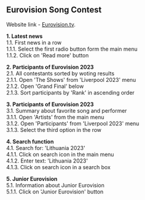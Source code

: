 ## Eurovision Song Contest <br>

Website link - [Eurovision.tv](https://eurovision.tv). <br>

**1. Latest news** <br>
    1.1. First news in a row <br>
        1.1.1. Select the first radio button form the main menu <br>
        1.1.2. Click on 'Read more' button <br>

**2. Participants of Eurovision 2023** <br>
    2.1. All contestants sorted by woting results <br>
        2.1.1. Open 'The Shows' from 'Liverpool 2023' menu <br>
        2.1.2. Open 'Grand Final' below <br>
        2.1.3. Sort participants by 'Rank' in ascending order <br>

**3. Participants of Eurovision 2023** <br>
    3.1. Summary about favorite song and performer <br>
        3.1.1. Open 'Artists' from the main menu <br>
        3.1.2. Open 'Participants' from 'Liverpool 2023' menu <br>
        3.1.3. Select the third option in the row <br>

**4. Search function** <br>
    4.1. Search for: 'Lithuania 2023' <br>
        4.1.1. Click on search icon in the main menu <br>
        4.1.2. Enter text: 'Lithuania 2023' <br>
        4.1.3. Click on search icon in a search box <br>

**5. Junior Eurovision** <br>
    5.1. Information about Junior Eurovision <br>
        5.1.1. Click on 'Junior Eurovision' button <br> 







    






